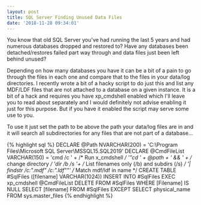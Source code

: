 ```yaml
---
layout: post
title: SQL Server Finding Unused Data Files
date: '2018-11-28 09:34:01'
---
```

You know that old SQL Server you've had running the last 5 years and had numerous databases dropped and restored to? Have any databases been detached/restores failed part way through and data files just been left behind unused?

Depending on how many databases you have it can be a bit of a pain to go through the files in each one and compare that to the files in your data/log directories. I recently wrote a bit of a hacky script to do just this and list any MDF/LDF files that are not attached to a database on a given instance. It is a bit of a hack and requires you have xp_cmdshell enabled which I'll leave you to read about separately and I would definitely not advise enabling it just for this purpose. But if you have it enabled the script may serve some use to you.

To use it just set the path to be above the path your data/log files are in and it will search all subdirectories for any files that are not part of a database...

{% highlight sql %}
DECLARE @Path NVARCHAR(200) = 'C:\Program Files\Microsoft SQL Server\MSSQL15.SQL2019'
DECLARE @CmdFileList VARCHAR(150) = 
	'cmd  /c ' + /* Run x_cmdshell */
	'"cd ' + @path + ' && ' +  /* change directory */
	'dir /b /s '+ /* List filenames only (/b) and subdirs (/s) */
	'| findstr /c:".mdf" /c:".ldf""' /* Match mdf/ldf in name */
CREATE TABLE #SqlFiles ([filename] VARCHAR(1024))
INSERT INTO #SqlFiles 
   EXEC xp_cmdshell @CmdFileList
DELETE FROM #SqlFiles WHERE [Filename] IS NULL
SELECT [filename] FROM #SqlFiles
EXCEPT
SELECT physical_name FROM sys.master_files
{% endhighlight %}